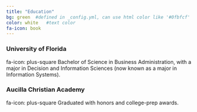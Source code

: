 ```yaml
---
title: "Education"
bg: green  #defined in _config.yml, can use html color like '#0fbfcf'
color: white   #text color
fa-icon: book
---
```


### University of Florida

fa-icon: plus-square Bachelor of Science in Business Administration, with a major in Decision and Information Sciences (now known as a major in Information Systems).


### Aucilla Christian Academy

fa-icon: plus-square Graduated with honors and college-prep awards.


